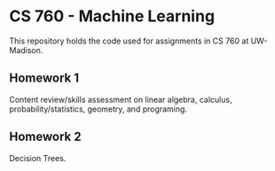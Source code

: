 # CS 760 - Machine Learning

This repository holds the code used for assignments in CS 760 at UW-Madison.

## Homework 1

Content review/skills assessment on linear algebra, calculus, probability/statistics, geometry, and programing.

## Homework 2

Decision Trees.

